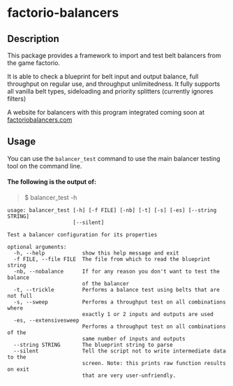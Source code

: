 # factorio-balancers


## Description
This package provides a framework to import and test belt balancers
from the game factorio.

It is able to check a blueprint for belt input and output balance, full
throughput on regular use, and throughput unlimitedness.
It fully supports all vanilla belt types, sideloading and priority splitters
(currently ignores filters)

A website for balancers with this program integrated coming soon at
[factoriobalancers.com](http://factoriobalancers.com)


## Usage
You can use the ``balancer_test`` command to use the main balancer
testing tool on the command line.


#### The following is the output of:
> $ balancer_test -h

```
usage: balancer_test [-h] [-f FILE] [-nb] [-t] [-s] [-es] [--string STRING]
                     [--silent]

Test a balancer configuration for its properties

optional arguments:
  -h, --help            show this help message and exit
  -f FILE, --file FILE  The file from which to read the blueprint string
  -nb, --nobalance      If for any reason you don't want to test the balance
                        of the balancer
  -t, --trickle         Performs a balance test using belts that are not full
  -s, --sweep           Performs a throughput test on all combinations where
                        exactly 1 or 2 inputs and outputs are used
  -es, --extensivesweep
                        Performs a throughput test on all combinations of the
                        same number of inputs and outputs
  --string STRING       The blueprint string to parse
  --silent              Tell the script not to write intermediate data to the
                        screen. Note: this prints raw function results on exit
                        that are very user-unfriendly.

```
